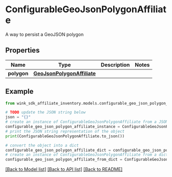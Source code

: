 # ConfigurableGeoJsonPolygonAffiliate

A way to persist a GeoJSON polygon

## Properties

Name | Type | Description | Notes
------------ | ------------- | ------------- | -------------
**polygon** | [**GeoJsonPolygonAffiliate**](GeoJsonPolygonAffiliate.md) |  | 

## Example

```python
from wink_sdk_affiliate_inventory.models.configurable_geo_json_polygon_affiliate import ConfigurableGeoJsonPolygonAffiliate

# TODO update the JSON string below
json = "{}"
# create an instance of ConfigurableGeoJsonPolygonAffiliate from a JSON string
configurable_geo_json_polygon_affiliate_instance = ConfigurableGeoJsonPolygonAffiliate.from_json(json)
# print the JSON string representation of the object
print(ConfigurableGeoJsonPolygonAffiliate.to_json())

# convert the object into a dict
configurable_geo_json_polygon_affiliate_dict = configurable_geo_json_polygon_affiliate_instance.to_dict()
# create an instance of ConfigurableGeoJsonPolygonAffiliate from a dict
configurable_geo_json_polygon_affiliate_from_dict = ConfigurableGeoJsonPolygonAffiliate.from_dict(configurable_geo_json_polygon_affiliate_dict)
```
[[Back to Model list]](../README.md#documentation-for-models) [[Back to API list]](../README.md#documentation-for-api-endpoints) [[Back to README]](../README.md)


